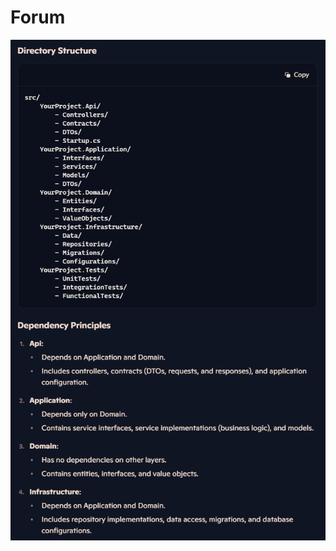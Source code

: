 # Forum

![clean-architecture.png](https://github.com/D0NIFF/CS-Forum/blob/master/Docs/Imgages/clean-architecture.png)